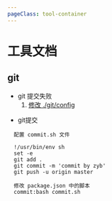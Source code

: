 ```yaml
---
pageClass: tool-container
---
```

# 工具文档
## git
   + git 提交失败  
      1. <a href="https://www.jianshu.com/p/f44ec31be799" target="_
      blank">修改 ./git/config</a>
   - git提交
   ```
     配置 commit.sh 文件

     !/usr/bin/env sh
     set -e
     git add .
     git commit -m 'commit by zyb'
     git push -u origin master

     修改 package.json 中的脚本
     commit:bash commit.sh
   ```